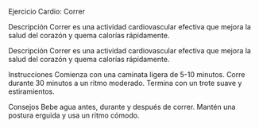 Ejercicio Cardio: Correr 

Descripción
Correr es una actividad cardiovascular efectiva que mejora la salud del corazón y quema calorías rápidamente.

Descripción
Correr es una actividad cardiovascular efectiva que mejora la salud del corazón y quema calorías rápidamente.

Instrucciones
Comienza con una caminata ligera de 5-10 minutos.
Corre durante 30 minutos a un ritmo moderado.
Termina con un trote suave y estiramientos.

Consejos
Bebe agua antes, durante y después de correr.
Mantén una postura erguida y usa un ritmo cómodo.

